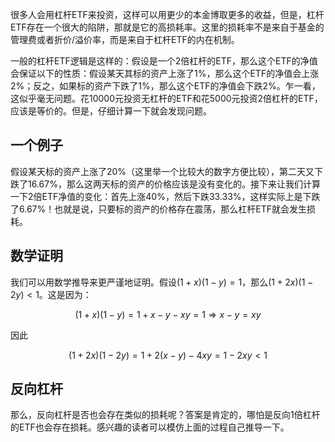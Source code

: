 很多人会用杠杆ETF来投资，这样可以用更少的本金博取更多的收益，但是，杠杆ETF存在一个很大的陷阱，那就是它的高损耗率。这里的损耗率不是来自于基金的管理费或者折价/溢价率，而是来自于杠杆ETF的内在机制。

一般的杠杆ETF逻辑是这样的：假设是一个2倍杠杆的ETF，那么这个ETF的净值会保证以下的性质：假设某天其标的资产上涨了1%，那么这个ETF的净值会上涨2%；反之，如果标的资产下跌了1%，那么这个ETF的净值会下跌2%。乍一看，这似乎毫无问题。花10000元投资无杠杆的ETF和花5000元投资2倍杠杆的ETF，应该是等价的。但是，仔细计算一下就会发现问题。

## 一个例子

假设某天标的资产上涨了20%（这里举一个比较大的数字方便比较），第二天又下跌了16.67%，那么这两天标的资产的价格应该是没有变化的。接下来让我们计算一下2倍ETF净值的变化：首先上涨40%，然后下跌33.33%，这样实际上是下跌了6.67%！也就是说，只要标的资产的价格存在震荡，那么杠杆ETF就会发生损耗。

## 数学证明

我们可以用数学推导来更严谨地证明。假设$(1+x)(1-y) = 1$，那么$(1+2x)(1-2y)<1$。这是因为：

$$
(1+x)(1-y) = 1 + x - y - xy = 1 \Rightarrow x - y = xy
$$

因此

$$
(1+2x)(1-2y) = 1 + 2(x-y) - 4xy = 1 - 2xy < 1
$$

## 反向杠杆

那么，反向杠杆是否也会存在类似的损耗呢？答案是肯定的，哪怕是反向1倍杠杆的ETF也会存在损耗。感兴趣的读者可以模仿上面的过程自己推导一下。
